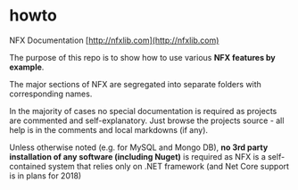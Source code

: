 # howto

NFX Documentation [http://nfxlib.com](http://nfxlib.com)


The purpose of this repo is to show how to use various **NFX features by example**. 

The major sections of NFX are segregated into separate folders with corresponding names.

In the majority of cases no special documentation is required as projects are commented and 
self-explanatory. Just browse the projects source - all help is in the comments
and local markdowns (if any).

Unless otherwise noted (e.g. for MySQL and Mongo DB), **no 3rd party installation of any software (including Nuget)**
is required as NFX is a self-contained system that relies only on .NET framework (and Net Core support is in plans for 2018)


